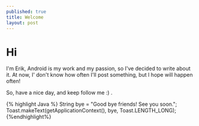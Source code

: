 ```yaml
---
published: true
title: Welcome 
layout: post
---
```

<body>

<h1>Hi</h1>
<p>
I'm Erik, Android is my work and my passion, so I've decided to write about it.
At now, I' don't know how often I'll post something, but I hope will happen often!

So, have a nice day, and keep follow me :) .
</p>

{% highlight Java %}
String bye = "Good bye friends! See you soon.";
Toast.makeText(getApplicationContext(), bye, Toast.LENGTH_LONG);
{%endhighlight%}

</body>